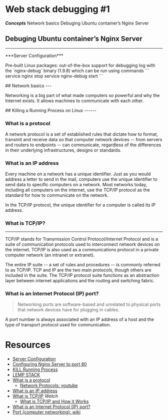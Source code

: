 Web stack debugging #1
=======================

***Concepts***
Network basics
Debuging Ubuntu container’s Nginx Server

## Debuging Ubuntu container’s Nginx Server
---
<p>
***Server Configuration***
<p>
Pre-built Linux packages:
out-of-the-box support for debugging log with the `nginx-debug` binary (1.9.8) which can be run using commands
```
service nginx stop
service nginx-debug start
```

</p>
</p>
## Network basics
---
<p>
Networking is a big part of what made computers so powerful and why the Internet exists. It allows machines to communicate with each other.
</p>
## Killing a Running Process on Linux
------

### What is a protocol
<p>
A network protocol is a set of established rules that dictate how to format, transmit and receive data so that computer network devices -- from servers and routers to endpoints -- can communicate, regardless of the differences in their underlying infrastructures, designs or standards.
</p>

### What is an IP address
<p>
Every machine on a network has a unique identifier.
Just as you would address a letter to send in the mail,
computers use the unique identifier to send data to specific computers on a network.
Most networks today, including all computers on the internet, use the TCP/IP protocol
as the standard for how to communicate on the network.

In the TCP/IP protocol, the unique identifier for a computer is called its IP address.
</p>

### What is TCP/IP?
---
<p>
TCP/IP stands for Transmission Control Protocol/Internet Protocol and is a suite of communication protocols used to interconnect network devices on the internet. TCP/IP is also used as a communications protocol in a private computer network (an intranet or extranet).

The entire IP suite -- a set of rules and procedures -- is commonly referred to as TCP/IP. TCP and IP are the two main protocols, though others are included in the suite. The TCP/IP protocol suite functions as an abstraction layer between internet applications and the routing and switching fabric.
</p>

### What is an Internet Protocol (IP) port?

> Networking ports are software-based and unrelated to physical ports
> that network devices have for plugging in cables.

<p>
A port number is always associated with an IP address of a host
and the type of transport protocol used for communication.
</p>

Resources
=========
* [Server Configuration](https://www.digitalocean.com/community/tutorials/how-to-install-nginx-on-ubuntu-20-04#step-6-%E2%80%93-getting-familiar-with-important-nginx-files-and-directories)
* [Configuring Nginx Server to port 80](https://www.digitalocean.com/community/questions/needing-help-to-get-nginx-to-listen-on-port-80)
* [KILL Running Process](https://linuxconfig.org/how-to-kill-a-running-process-on-linux)
* [LEMP STACK](https://www.digitalocean.com/community/tutorials/how-to-install-linux-nginx-mysql-php-lemp-stack-on-ubuntu-20-04)
* [What is a protocol](https://www.techtarget.com/searchnetworking/definition/protocol)
  * [Network Protocols: youtube](https://www.youtube.com/watch?v=znIjk-7ZuqI)
* [What is an IP address](https://computer.howstuffworks.com/internet/basics/what-is-an-ip-address.htm)
* [What is TCP/IP](https://web.archive.org/web/20220102145920/https://www.techtarget.com/searchnetworking/definition/TCP-IP)
*Watch*
  * [What is TCP/IP and How it Works](https://www.youtube.com/watch?v=614QGgw_FA4)
* [What is an Internet Protocol (IP) port?](https://www.lifewire.com/port-numbers-on-computer-networks-817939)
* [Port (computer networking): wiki](https://en.wikipedia.org/wiki/Port_(computer_networking)#:~:text=The%20most%20common%20transport%20protocols,transport%20protocol%20used%20for%20communication.)
